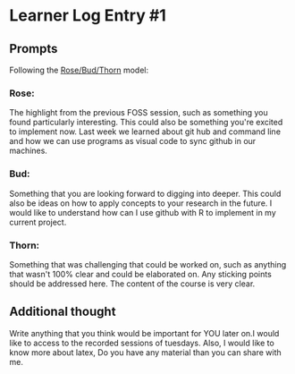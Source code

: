 # Learner Log Entry #1 

## Prompts
Following the [Rose/Bud/Thorn](https://www.panoramaed.com/blog/rose-bud-thorn-activity-and-worksheet#:~:text=%22Rose%2C%20Bud%2C%20Thorn%22%20is%20a%20mindful%20design%2D,day%2C%20week%2C%20or%20month.) model:

### Rose:
The highlight from the previous FOSS session, such as something you found particularly interesting. This could also be something you're excited to implement now. Last week we learned about git hub and command line and how we can use programs as visual code to sync github in our machines. 

### Bud: 
Something that you are looking forward to digging into deeper. This could also be ideas on how to apply concepts to your research in the future. I would like to understand how can I use github with R to implement in my current project.

### Thorn: 
Something that was challenging that could be worked on, such as anything that wasn't 100% clear and could be elaborated on. Any sticking points should be addressed here. The content of the course is very clear.

## Additional thought
Write anything that you think would be important for YOU later on.I would like to access to the recorded sessions of tuesdays. Also, I would like to know more about latex, Do you have any material than you can share with me. 
